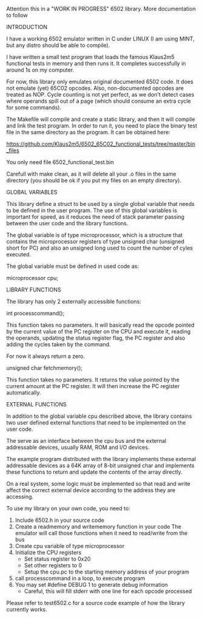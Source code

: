 Attention this in a "WORK IN PROGRESS" 6502 library. More documentation
to follow

INTRODUCTION

I have a working 6502 emulator written in C under LINUX (I am using MINT, but any
distro should be able to compile). 

I have written a small test program that loads the famous Klaus2m5 functional tests
in memory and then runs it. It completes successfully in around 1s on my computer. 

For now, this library only emulates original documented 6502 code. It does not emulate 
(yet) 65C02 opcodes. Also, non-documented opcodes are treated as NOP. Cycle counting 
is not yet perfect, as we don't detect cases where operands spill out of a page (which
should consume an extra cycle for some commands). 

The Makefile will compile and create a static library, and then it will compile 
and link the test program. In order to run it, you need to place the binary test 
file in the same directory as the program. It can be obtained here: 

https://github.com/Klaus2m5/6502_65C02_functional_tests/tree/master/bin_files

You only need file 6502_functional_test.bin

Carefull with make clean, as it will delete all your .o files in the same 
directory (you should be ok if you put my files on an empty directory). 

GLOBAL VARIABLES

This library define a struct to be used by a single global variable that needs to 
be defined in the user program. The use of this global variables is important for 
speed, as it reduces the need of stack parameter passing between the user code 
and the library functions. 

The global variable is of type microprocessor, which is a structure that contains
the microprocessor registers of type unsigned char (unsigned short for PC) and 
also an unsigned long used to count the number of cyles executed.

The global variable must be defined in used code as: 

microprocessor cpu;


LIBRARY FUNCTIONS 

The library has only 2 externally accessible functions: 

int processcommand();

This function takes no parameters. It will basically read the opcode pointed by
the current value of the PC register on the CPU and execute it, reading the 
operands, updating the status register flag, the PC register and also adding the
cycles taken by the command. 

For now it always return a zero. 

  
unsigned char fetchmemory();

This function takes no parameters. It returns the value pointed by the current
amount at the PC register. It will then increase the PC register automatically. 


EXTERNAL FUNCTIONS

In addition to the global variable cpu described above, the library contains two
user defined external functions that need to be implemented on the user code. 

The serve as an interface between the cpu bus and the external addressable 
devices, usually RAM, ROM and I/O devices. 

The example program distributed with the library implements these external
addressable devices as a 64K array of 8-bit unsigned char and implements 
these functions to return and update the contents of the array directly.

On a real system, some logic must be implemented so that read and write
affect the correct external device according to the address they are 
accessing. 



To use my library on your own code, you need to: 

1) Include 6502.h in your source code
2) Create a readmemory and writememory function in your code
    The emulator will call those functions when it need to read/write from the bus
3) Create cpu variable of type microprocessor
4) Initialize the CPU registers
    -   Set status register to 0x20
    -   Set other registers to 0
    -   Setup the cpu.pc to the starting memory address of your program
5) call processcommand in a loop, to execute program
6) You may set #define DEBUG 1 to generate debug information
    -   Careful, this will fill stderr with one line for each opcode processed

Please refer to test6502.c for a source code example of how the library currently
works. 
